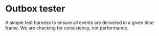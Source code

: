 # Outbox tester
A simple test harness to ensure all events are delivered in a given time frame. We are checking for consistency, not performance.
